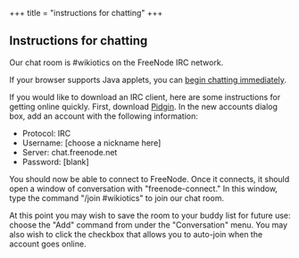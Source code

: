 +++
title = "instructions for chatting"
+++

## Instructions for chatting

Our chat room is \#wikiotics on the FreeNode IRC network.

If your browser supports Java applets, you can [begin chatting
immediately](http://java.freenode.net/?channel=wikiotics).

If you would like to download an IRC client, here are some instructions
for getting online quickly. First, download
[Pidgin](http://www.pidgin.im/). In the new accounts dialog box, add an
account with the following information:

  - Protocol: IRC
  - Username: \[choose a nickname here\]
  - Server: chat.freenode.net
  - Password: \[blank\]

You should now be able to connect to FreeNode. Once it connects, it
should open a window of conversation with "freenode-connect." In this
window, type the command "/join \#wikiotics" to join our chat room.

At this point you may wish to save the room to your buddy list for
future use: choose the "Add" command from under the "Conversation" menu.
You may also wish to click the checkbox that allows you to auto-join
when the account goes online.
